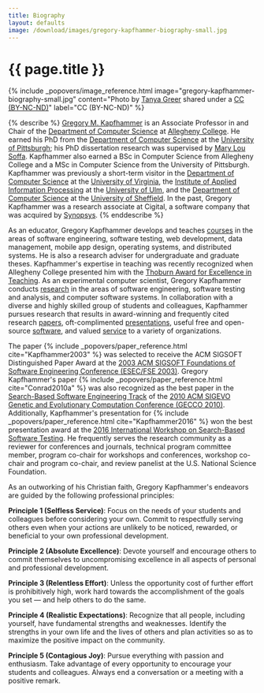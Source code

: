 ```yaml
---
title: Biography
layout: defaults
image: /download/images/gregory-kapfhammer-biography-small.jpg
---
```


# {{ page.title }}

<!-- Include header image -->
{% include _popovers/image_reference.html image="gregory-kapfhammer-biography-small.jpg" content="Photo by <a href='https://www.facebook.com/tkpapinchak'>Tanya Greer</a> shared under a <a href='http://creativecommons.org/licenses/by-nc-nd/4.0/'>CC (BY-NC-ND)</a>" label="CC (BY-NC-ND)" %}

{% describe %}
[Gregory M. Kapfhammer]({{site.baseurl}}) is an Associate Professor in and Chair
of the [Department of Computer Science](http://www.cs.allegheny.edu) at
[Allegheny College](http://www.allegheny.edu). He earned his PhD from the
[Department of Computer Science](https://cs.pitt.edu) at the [University of
Pittsburgh](http://www.pitt.edu); his PhD dissertation research was supervised
by [Mary Lou Soffa](http://www.cs.virginia.edu/~soffa/). Kapfhammer also earned
a BSc in Computer Science from Allegheny College and a MSc in Computer Science
from the University of Pittsburgh. Kapfhammer was previously a short-term
visitor in the [Department of Computer Science](http://www.cs.virginia.edu) at
the [University of Virginia](http://www.virginia.edu), the [Institute of Applied
Information Processing](http://iai.mathematik.uni-ulm.de/en/index.html) at the
[University of Ulm](http://www.uni-ulm.de/en), and the [Department of Computer
Science](https://www.sheffield.ac.uk/dcs) at the [University of
Sheffield](http://www.sheffield.ac.uk/). In the past, Gregory Kapfhammer was a
research associate at Cigital, a software company that was acquired by
[Synopsys](https://www.synopsys.com/).
{% enddescribe %}

As an educator, Gregory Kapfhammer develops and teaches
[courses]({{site.baseurl}}teaching) in the areas of software engineering,
software testing, web development, data management, mobile app design, operating
systems, and distributed systems. He is also a research adviser for
undergraduate and graduate theses. Kapfhammer's expertise in teaching was
recently recognized when Allegheny College presented him with the [Thoburn Award
for Excellence in
Teaching](https://sites.allegheny.edu/alumni/award-recipients/#thoburn). As an
experimental computer scientist, Gregory Kapfhammer conducts
[research]({{site.baseurl}}research/) in the areas of software engineering,
software testing and analysis, and computer software systems. In collaboration
with a diverse and highly skilled group of students and colleagues, Kapfhammer
pursues research that results in award-winning and frequently cited research
[papers]({{site.baseurl}}research/papers/), oft-complimented
[presentations]({{site.baseurl}}research/presentations/), useful free and
open-source [software]({{site.baseurl}}software/), and valued
[service]({{site.baseurl}}service/) to a variety of organizations.

<p>
The paper {% include _popovers/paper_reference.html
cite="Kapfhammer2003" %} was selected to receive the ACM SIGSOFT
Distinguished Paper Award at the <a href="http://esecfse.cs.helsinki.fi/">2003
ACM SIGSOFT Foundations of Software Engineering Conference (ESEC/FSE 2003)</a>.
Gregory Kapfhammer's paper {% include _popovers/paper_reference.html
cite="Conrad2010a" %} was also recognized as the best paper in the <a
href="http://www.sigevo.org/gecco-2010/organizers-tracks.html#sbse">Search-Based
Software Engineering Track</a> of the <a
href="http://www.sigevo.org/gecco-2010/">2010 ACM SIGEVO Genetic and
Evolutionary Computation Conference (GECCO 2010)</a>. Additionally, Kapfhammer's
presentation for {% include _popovers/paper_reference.html
cite="Kapfhammer2016" %} won the best presentation award at the <a
href="https://cse.sc.edu/~ggay/sbst2016/">2016 International Workshop on
Search-Based Software Testing</a>. He frequently serves the research community
as a reviewer for conferences and journals, technical program committee member,
program co-chair for workshops and conferences, workshop co-chair and program
co-chair, and review panelist at the U.S. National Science Foundation.</p>
</p>

As an outworking of his Christian faith, Gregory Kapfhammer's endeavors are
guided by the following professional principles:

<b>Principle 1 (Selfless Service)</b>: Focus on the needs of your students and
colleagues before considering your own. Commit to respectfully serving others
even when your actions are unlikely to be noticed, rewarded, or beneficial to
your own professional development.

<b>Principle 2 (Absolute Excellence)</b>: Devote yourself and encourage others
to commit themselves to uncompromising excellence in all aspects of personal and
professional development.

**Principle 3 (Relentless Effort)**: Unless the opportunity cost of further
effort is prohibitively high, work hard towards the accomplishment of the goals
you set &mdash; and help others to do the same.

**Principle 4 (Realistic Expectations)**: Recognize that all people, including
yourself, have fundamental strengths and weaknesses.  Identify the strengths in
your own life and the lives of others and plan activities so as to maximize the
positive impact on the community.

**Principle 5 (Contagious Joy)**: Pursue everything with passion and enthusiasm.
Take advantage of every opportunity to encourage your students and colleagues.
Always end a conversation or a meeting with a positive remark.
